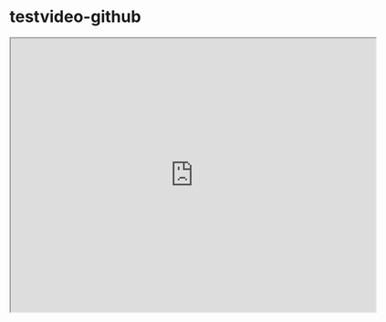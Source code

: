 # testvideo-github
<iframe src='https://drive.google.com/file/d/19FP8Rfz9Ur_mWZFUr8PHtJcAxI7Ry8q6/preview' width='640' height='480'></iframe>